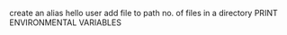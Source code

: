 create an alias
hello user
add file to path
no. of files in a directory
PRINT ENVIRONMENTAL VARIABLES

